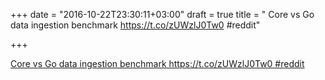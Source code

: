 +++
date = "2016-10-22T23:30:11+03:00"
draft = true
title = " Core vs Go data ingestion benchmark https://t.co/zUWzlJ0Tw0 #reddit"

+++

<p><a href="https://t.co/zDeEtwdDOl"> Core vs Go data ingestion benchmark https://t.co/zUWzlJ0Tw0 #reddit</a></p>

